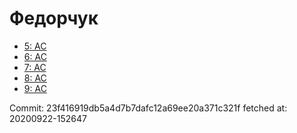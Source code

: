 # Федорчук
- [5: AC](5.md)
- [6: AC](6.md)
- [7: AC](7.md)
- [8: AC](8.md)
- [9: AC](9.md)

Commit: 23f416919db5a4d7b7dafc12a69ee20a371c321f
 fetched at: 20200922-152647
